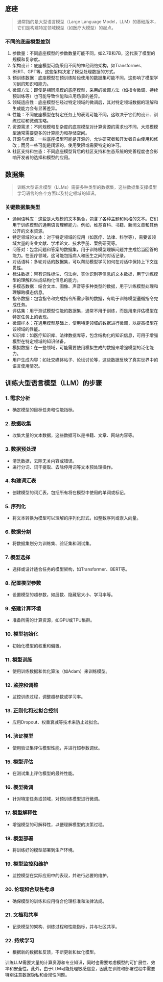 ## 底座
> 通常指的是大型语言模型（Large Language Model，LLM）的基础版本，它们是构建特定领域模型（如医疗大模型）的起点。

### 不同的底座模型差别
1. 参数量：不同底座模型的参数数量可能不同，如2.7B和7B，这代表了模型的规模和复杂度。
2. 架构设计：底座模型可能采用不同的神经网络架构，如Transformer、BERT、GPT等，这些架构决定了模型处理数据的方式。
3. 预训练数据：底座模型在预训练阶段使用的数据集可能不同，这影响了模型学习到的知识和能力。
4. 微调方法：即使是相同规模的底座模型，采用的微调方法（如指令微调、持续预训练等）也可能导致性能和应用场景的差异。
5. 领域适应性：底座模型在经过特定领域的微调后，其对特定领域数据的理解和生成能力会有显著差异。
6. 性能：不同底座模型在特定任务上的表现可能不同，这取决于它们的设计、训练过程和微调策略。
7. 资源需求：不同规模和复杂度的底座模型对计算资源的需求也不同，大规模模型通常需要更多的计算能力和存储空间。
8. 开源与闭源：一些底座模型可能是开源的，允许研究者和开发者自由使用和修改；而另一些可能是闭源的，使用受限或需要特定的许可。
9. 社区支持和生态：不同底座模型背后的社区支持和生态系统的完善程度也会影响开发者的选择和模型的应用。

## 数据集
> 训练大型语言模型（LLMs）需要多种类型的数据集，这些数据集支撑模型学习语言的各个方面以及特定领域的知识。

### 关键数据集类型
* 通用语料库：这些是大规模的文本集合，包含了各种主题和风格的文本。它们用于训练模型的通用语言理解能力。例如，维基百科、书籍、新闻文章和其他公开的文本资源。
* 特定领域的文本：对于特定领域的应用（如医疗、法律、科学等），需要该领域大量的专业文献、学术论文、技术手册、案例研究等。
* 问答对：包含问题和答案的数据集，用于训练模型理解问题并生成恰当回答的能力。在医疗领域，这可能包括病人和医生之间的对话记录。
* 对话语料：多轮对话的数据集，可以帮助模型学习如何在对话中保持上下文连贯性。
* 标注数据：带有词性标注、句法树、实体识别等信息的文本数据，用于训练模型的理解和生成结构化信息的能力。
* 多模态数据：结合文本、图像、声音等多种类型的数据，用于训练模型处理和理解跨模态信息。
* 指令数据：包含指令和完成指令所需步骤的数据，有助于训练模型遵循指令完成任务。
* 评估集：用于测试模型性能的数据集，通常不用于训练，而是用来评估模型在特定任务上的表现。
* 微调样本：在通用模型基础上，使用特定领域的数据进行微调，以提高模型在该领域的性能。
* 知识库：如医疗知识库、法律数据库等，包含结构化的知识信息，可用于增强模型在特定领域的知识储备。
* 模拟数据：在一些领域，可能需要使用模拟生成的数据来增强模型的泛化能力。
* 用户生成内容：如社交媒体帖子、论坛讨论等，这些数据反映了真实世界中的语言使用情况。

## 训练大型语言模型（LLM）的步骤
### 1. 需求分析
- 确定模型的目标任务和性能指标。
### 2. 数据收集
- 收集大量的文本数据，这些数据可以是书籍、文章、网站内容等。
### 3. 数据预处理
- 清洗数据，去除无关内容或错误。
- 进行分词、词干提取、去除停用词等文本预处理操作。
### 4. 构建词汇表
- 创建模型的词汇表，包括所有将在模型中使用的单词或标记。
### 5. 序列化
- 将文本转换为模型可以理解的序列化形式，如整数序列或嵌入向量。
### 6. 数据分割
- 将数据集划分为训练集、验证集和测试集。
### 7. 模型选择
- 选择或设计适合任务的模型架构，如Transformer、BERT等。
### 8. 配置模型参数
- 设置模型的超参数，如层数、隐藏层大小、学习率等。
### 9. 搭建计算环境
- 准备所需的计算资源，如GPU或TPU集群。
### 10. 模型初始化
- 初始化模型的权重和偏置。
### 11. 模型训练
- 使用训练数据和优化算法（如Adam）来训练模型。
### 12. 监控和调整
- 监控训练过程，调整超参数或学习率。
### 13. 正则化和过拟合控制
- 应用Dropout、权重衰减等技术来防止过拟合。
### 14. 验证模型
- 使用验证集评估模型性能，并进行超参数调优。
### 15. 模型评估
- 在测试集上评估模型的最终性能。
### 16. 模型微调
- 针对特定任务或领域，对预训练模型进行微调。
### 17. 模型解释性
- 增强模型的可解释性，以便理解模型的决策过程。
### 18. 模型部署
- 将训练好的模型部署到生产环境。
### 19. 模型监控和维护
- 监控模型在实际应用中的表现，并进行必要的维护。
### 20. 伦理和合规性考虑
- 确保模型的训练和应用符合伦理标准和法律法规。
### 21. 文档和共享
- 记录模型的架构、训练过程和性能指标，并与社区共享。
### 22. 持续学习
- 根据新的数据和反馈，不断更新和优化模型。
  
训练LLM需要大量的计算资源和专业知识，同时也需要考虑模型的可扩展性、效率和安全性。此外，由于LLM可能处理敏感信息，因此在训练和部署过程中需要特别注意数据隐私和合规性问题。
